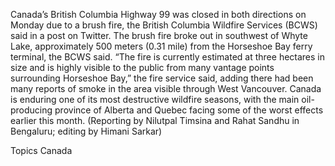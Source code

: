 Canada’s British Columbia Highway 99 was closed in both directions on Monday due to a brush fire, the British Columbia Wildfire Services (BCWS) said in a post on Twitter.
The brush fire broke out in southwest of Whyte Lake, approximately 500 meters (0.31 mile) from the Horseshoe Bay ferry terminal, the BCWS said.
“The fire is currently estimated at three hectares in size and is highly visible to the public from many vantage points surrounding Horseshoe Bay,” the fire service said, adding there had been many reports of smoke in the area visible through West Vancouver.
Canada is enduring one of its most destructive wildfire seasons, with the main oil-producing province of Alberta and Quebec facing some of the worst effects earlier this month.
(Reporting by Nilutpal Timsina and Rahat Sandhu in Bengaluru; editing by Himani Sarkar)

Topics
Canada
